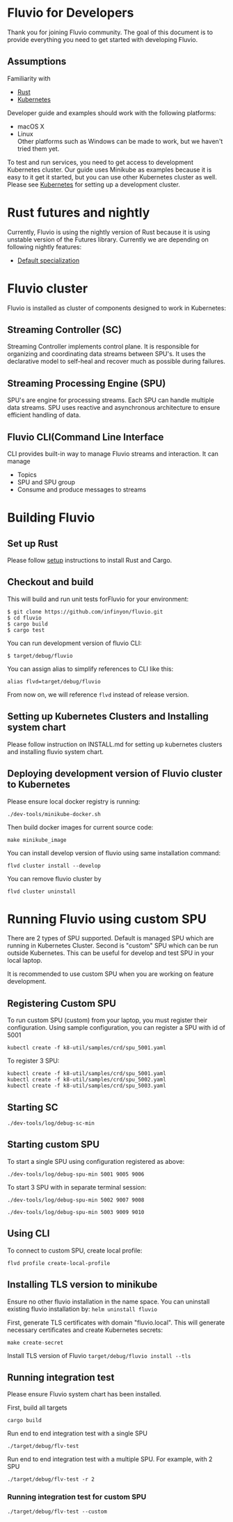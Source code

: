 # Fluvio for Developers

Thank you for joining Fluvio community.  The goal of this document is to provide everything you need to get started with developing Fluvio.

## Assumptions

Familiarity with
- [Rust](https://www.rust-lang.org)
- [Kubernetes](https://kubernetes.io)

Developer guide and examples should work with the following platforms:
- macOS X
- Linux  
Other platforms such as Windows can be made to work, but we haven't tried them yet.

To test and run services,  you need to get access to development Kubernetes cluster.  Our guide uses Minikube as examples because it is easy to it get it started, but you can use other Kubernetes cluster as well.  Please see  [Kubernetes](https://kubernetes.io) for setting up a development cluster.

# Rust futures and nightly

Currently,  Fluvio is using the nightly version of Rust because it is using unstable version of the Futures library.  Currently we are depending on following nightly features:

- [Default specialization](https://github.com/rust-lang/rust/issues/37653)


# Fluvio cluster
Fluvio is installed as cluster of components designed to work in Kubernetes:

## Streaming Controller (SC)
Streaming Controller implements control plane.  It is responsible for organizing and coordinating data streams between SPU's.  It uses the declarative model to self-heal and recover much as possible during failures.

## Streaming Processing Engine (SPU)
SPU's are engine for processing streams.   Each SPU can handle multiple data streams.   SPU uses reactive and asynchronous architecture to ensure efficient handling of data. 

## Fluvio CLI(Command Line Interface

CLI provides built-in way to manage Fluvio streams and interaction.  It can manage
* Topics
* SPU and SPU group
* Consume and produce messages to streams


# Building Fluvio

## Set up Rust

Please follow [setup](https://www.rust-lang.org/tools/install) instructions to install Rust and Cargo.

## Checkout and build

This will build and run unit tests forFluvio for your environment:

```
$ git clone https://github.com/infinyon/fluvio.git
$ cd fluvio
$ cargo build
$ cargo test
```

You can run development version of fluvio CLI:
```
$ target/debug/fluvio
```

You can assign alias to simplify references to CLI like this:
```
alias flvd=target/debug/fluvio
```

From now on, we will reference ```flvd``` instead of release version.

## Setting up Kubernetes Clusters and Installing system chart

Please follow instruction on INSTALL.md for setting up kubernetes clusters and installing fluvio system chart.


## Deploying development version of Fluvio cluster to Kubernetes

Please ensure local docker registry is running:

```
./dev-tools/minikube-docker.sh 
```

Then build docker images for current source code:
```
make minikube_image
```

You can install develop version of fluvio using same installation command:
```
flvd cluster install --develop
```

You can remove fluvio cluster by
```
flvd cluster uninstall
```


# Running Fluvio using custom SPU

There are 2 types of SPU supported.  Default is managed SPU which are running in Kubernetes Cluster.  Second is "custom" SPU which  can be run outside Kubernetes.  This can be useful for develop and test SPU in your local laptop.  

It is recommended to use custom SPU when you are working on feature development.


## Registering Custom SPU

To run custom SPU (custom) from your laptop, you must register their configuration.  Using sample configuration, you can register a SPU with id of 5001

```
kubectl create -f k8-util/samples/crd/spu_5001.yaml
```  

To register 3 SPU:
```
kubectl create -f k8-util/samples/crd/spu_5001.yaml 
kubectl create -f k8-util/samples/crd/spu_5002.yaml 
kubectl create -f k8-util/samples/crd/spu_5003.yaml 
```

## Starting SC
```
./dev-tools/log/debug-sc-min
```

## Starting custom SPU

To start a single SPU using configuration registered as above:

```
./dev-tools/log/debug-spu-min 5001 9005 9006
```

To start 3 SPU with in separate terminal session:
```
./dev-tools/log/debug-spu-min 5002 9007 9008
```
```
./dev-tools/log/debug-spu-min 5003 9009 9010
```

## Using CLI

To connect to custom SPU, create local profile:
```
flvd profile create-local-profile
```


## Installing TLS version to minikube

Ensure no other fluvio installation in the name space.  You can uninstall existing fluvio installation by:
```helm uninstall fluvio```

First, generate TLS certificates with domain "fluvio.local".  This will generate necessary certificates and create Kubernetes secrets:

```make create-secret```

Install TLS version of Fluvio
```target/debug/fluvio install --tls```



## Running integration test

Please ensure Fluvio system chart has been installed.

First, build all targets

```
cargo build
```

Run end to end integration test with a single SPU
```
./target/debug/flv-test
```

Run end to end integration test with a multiple SPU.  For example, with 2 SPU
```
./target/debug/flv-test -r 2
```

### Running integration test for custom SPU


```
./target/debug/flv-test --custom
```



